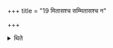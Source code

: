 +++
title = "19 मितासश्च सम्मितासश्च न"

+++

<details><summary>थिते</summary>

मितासश्च सम्मितासश्च न इति सर्वत्रानुषजति १९
</details>
